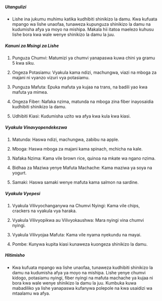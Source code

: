 ##### Utangulizi
* Lishe ina jukumu muhimu katika kudhibiti shinikizo la damu. Kwa kufuata mpango wa lishe unaofaa, tunaweza kupunguza shinikizo la damu na kudumisha afya ya moyo na mishipa. Makala hii itatoa maelezo kuhusu lishe bora kwa wale wenye shinikizo la damu la juu.

##### Kanuni za Msingi za Lishe
1. Punguza Chumvi: Matumizi ya chumvi yanapaswa kuwa chini ya gramu 5 kwa siku.

2. Ongeza Potasiamu: Vyakula kama ndizi, machungwa, viazi na mboga za majani ni vyanzo vizuri vya potasiamu.

3. Punguza Mafuta: Epuka mafuta ya kujaa na trans, na badili yao kwa mafuta ya mimea.

4. Ongeza Fiber: Nafaka nzima, matunda na mboga zina fiber inayosaidia kudhibiti shinikizo la damu.

5. Udhibiti Kiasi: Kudumisha uzito wa afya kwa kula kwa kiasi.

##### Vyakula Vinavyopendekezwa
1. Matunda: Haswa ndizi, machungwa, zabibu na apple.

2. Mboga: Haswa mboga za majani kama spinach, mchicha na kale.

3. Nafaka Nzima: Kama vile brown rice, quinoa na mkate wa ngano nzima.

4. Bidhaa za Maziwa yenye Mafuta Machache: Kama maziwa ya soya na yogurt.

5. Samaki: Haswa samaki wenye mafuta kama salmon na sardine.

##### Vyakula Vyepesi
1. Vyakula Vilivyochanganywa na Chumvi Nyingi: Kama vile chips, crackers na vyakula vya haraka.

2. Vyakula Vilivyopikwa au Vilivyokaushwa: Mara nyingi vina chumvi nyingi.

3. Vyakula Vilivyojaa Mafuta: Kama vile nyama nyekundu na mayai.

4. Pombe: Kunywa kupita kiasi kunaweza kuongeza shinikizo la damu.

##### Hitimisho
* Kwa kufuata mpango wa lishe unaofaa, tunaweza kudhibiti shinikizo la damu na kudumisha afya ya moyo na mishipa. Lishe yenye chumvi kidogo, potasiamu nyingi, fiber nyingi na mafuta machache ya kujaa ni bora kwa wale wenye shinikizo la damu la juu. Kumbuka kuwa mabadiliko ya lishe yanapaswa kufanywa polepole na kwa usaidizi wa mtaalamu wa afya.
